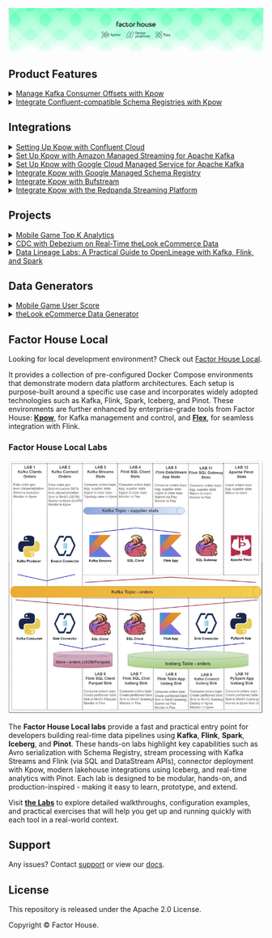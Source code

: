 ![factorhouse](./images/factorhouse.jfif)

## Product Features

<details>
  <summary><a href="./features/offset-management/">Manage Kafka Consumer Offsets with Kpow</a></summary>

- Python Kafka producer and consumer clients that are used to showcase consumer group offset management capabilities of Kpow.
- Also see the related [blog post](https://factorhouse.io/blog/how-to/manage-kafka-consumer-offsets-with-kpow/).
</details>

<details>
  <summary><a href="https://factorhouse.io/blog/how-to/integrate-confluent-compatible-registries-kpow/">Integrate Confluent-compatible Schema Registries with Kpow</a></summary>

- In modern data architectures built on Apache Kafka, a Schema Registry is an essential component for enforcing data contracts and supporting strong data governance. While the Confluent Schema Registry set the original standard, the ecosystem has expanded to include powerful Confluent-compatible alternatives such as Red Hat’s Apicurio Registry and Aiven's Karapace.
- Whether driven by a gradual migration, the need to support autonomous teams, or simply technology evaluation, many organizations find themselves running multiple schema registries in parallel. This inevitably leads to operational complexity and a fragmented view of their data governance.
- This guide demonstrates how Kpow directly solves this challenge. We will integrate these popular schema registries into a single Kafka environment and show how to manage them all seamlessly through Kpow's single, unified interface.
</details>

## Integrations

<details>
  <summary><a href="https://factorhouse.io/blog/how-to/set-up-kpow-with-confluent-cloud/">Setting Up Kpow with Confluent Cloud</a></summary>

- A step-by-step guide to configuring Kpow with Confluent Cloud resources including Kafka clusters, Schema Registry, Kafka Connect, and kSQLDB.
</details>

<details>
  <summary><a href="https://factorhouse.io/blog/how-to/set-up-kpow-with-aws/">Set Up Kpow with Amazon Managed Streaming for Apache Kafka</a></summary>

- A comprehensive, step-by-step guide to provisioning AWS MSK infrastructure, configuring authentication with the OAUTHBEARER mechanism using AWS IAM, setting up a client EC2 instance within the same VPC, and deploying Kpow.
</details>

<details>
  <summary><a href="https://factorhouse.io/blog/how-to/set-up-kpow-with-gcp/">Set Up Kpow with Google Cloud Managed Service for Apache Kafka</a></summary>

- A practical, step-by-step guide on setting up a Google Cloud Managed Service for Apache Kafka cluster and connecting it from Kpow using the OAUTHBEARER mechanism.
</details>

<details>
  <summary><a href="https://factorhouse.io/blog/how-to/integrate-kpow-with-google-schema-registry/">Integrate Kpow with Google Managed Schema Registry</a></summary>

- Google Cloud has enhanced its platform with the launch of a managed [Schema Registry for Apache Kafka](https://cloud.google.com/managed-service-for-apache-kafka/docs/schema-registry/schema-registry-overview), a critical service for ensuring data quality and schema evolution in streaming architectures. Kpow 94.3 expands its support for Google Managed Service for Apache Kafka by integrating the managed schema registry. This allows users to manage Kafka clusters, topics, consumer groups, and schemas from a single interface.
- Building on our [earlier setup guide](https://factorhouse.io/blog/how-to/set-up-kpow-with-gcp/), this post details how to configure the new schema registry integration and demonstrates how to leverage the Kpow UI for working effectively with Avro schemas.

</details>

<details>
  <summary><a href="https://factorhouse.io/blog/how-to/integrate-kpow-with-bufstream/">Integrate Kpow with Bufstream</a></summary>

- Kpow supports a wide range of Apache Kafka and Kafka API–compatible platforms, providing robust tools to manage, monitor, and secure data streaming workloads. In this guide, we'll walkthrough how to integrate Bufstream — a cloud-native, Kafka-compatible streaming solution — with Kpow, enabling seamless use of Bufstream's advanced schema management alongside Kpow's comprehensive Kafka management capabilities for an optimized streaming experience.

</details>

<details>
  <summary><a href="https://factorhouse.io/blog/how-to/integrate-kpow-with-redpanda/">Integrate Kpow with the Redpanda Streaming Platform</a></summary>

- Redpanda offers a simple, powerful, and Kafka®-compatible streaming data platform. Kpow provides a rich, developer-focused UI to manage and monitor it. Together, they form a robust stack for building and operating real-time data pipelines.
- This guide will walk you through the process of setting up Kpow with a local Redpanda cluster using Docker. We will cover launching the environment, using Kpow to create and manage an Avro schema in Redpanda's built-in registry, producing schema-governed data to a topic, and finally, inspecting that data in a human-readable format.

</details>

## Projects

<details>
  <summary><a href="./projects/mobile-game-top-k-analytics/">Mobile Game Top K Analytics</a></summary>

<br/>

This project walks through how to build a complete real-time analytics pipeline for a mobile game using a modern data stack. It simulates live gameplay data, processes it in real time to calculate performance metrics, and displays the results on an interactive dashboard.

<br/>

![](./projects/mobile-game-top-k-analytics/images/mobile-game-top-k-analytics.gif)

</details>
<details>
  <summary><a href="./projects/thelook-ecomm-cdc/">CDC with Debezium on Real-Time theLook eCommerce Data</a></summary>

<br/>

This project unlocks the power of the popular [theLook eCommerce dataset](https://console.cloud.google.com/marketplace/product/bigquery-public-data/thelook-ecommerce) for modern event-driven applications. It uses a re-engineered [real-time data generator](./datagen/thelook-ecomm/) that transforms the original static dataset into a continuous stream of simulated user activity, writing directly to a PostgreSQL database.

<br/>

![](./datagen/thelook-ecomm/images/thelook-datagen.gif)

</details>
<details>
  <summary><a href="./projects/data-lineage-labs/">Data Lineage Labs: A Practical Guide to OpenLineage with Kafka, Flink, and Spark</a></summary>

<br/>

[A Practical Guide to Data Lineage on Kafka Connect with OpenLineage](./projects/data-lineage-labs/lab1_kafka-connect.md)

- Demonstrates how to capture real-time data lineage from Kafka Connect using the `OpenLineageLifecycleSmt`. This lab builds a complete pipeline that tracks data from a source connector to S3 and Iceberg sinks, with the full lineage graph visualized in Marquez.

![](./projects/data-lineage-labs/images/connector-lineage.gif)

<br/>

[End-to-End Data Lineage from Kafka to Flink and Spark](./projects/data-lineage-labs/lab2_end-to-end.md)

- An end-to-end tutorial for building a data lineage graph across Kafka, Flink, Spark, and Iceberg. This lab extends the first project by tracking data from a single Kafka topic through parallel pipelines: a Flink job for real-time analytics, another for Iceberg ingestion, and a downstream Spark batch job that consumes from the Iceberg table.

![](./projects/data-lineage-labs/images/end-to-end-lineage.gif)

</details>

## Data Generators

<details>
  <summary><a href="./datagen/mobile-game/">Mobile Game User Score</a></summary>

- A Python port of Apache Beam's [Mobile Gaming Example](https://beam.apache.org/get-started/mobile-gaming-example/) data generator. This script simulates game events such as user scores, designed to support real-time analytics pipelines for leaderboards, scoring engines, and fraud detection.

</details>
<details>
  <summary><a href="./datagen/thelook-ecomm/">theLook eCommerce Data Generator</a></summary>

- Generates a continuous stream of synthetic data based on the [theLook eCommerce dataset](https://console.cloud.google.com/marketplace/product/bigquery-public-data/thelook-ecommerce), which represents a fictional online fashion retailer. The data simulates a live production database, making it ideal for demonstrating **Change Data Capture (CDC)** with Debezium and for real-time analytics using Apache Flink or Apache Spark.

</details>

## Factor House Local

Looking for local development environment? Check out [Factor House Local](https://github.com/factorhouse/factorhouse-local).

It provides a collection of pre-configured Docker Compose environments that demonstrate modern data platform architectures. Each setup is purpose-built around a specific use case and incorporates widely adopted technologies such as Kafka, Flink, Spark, Iceberg, and Pinot. These environments are further enhanced by enterprise-grade tools from Factor House: [**Kpow**](https://factorhouse.io/kpow), for Kafka management and control, and [**Flex**](https://factorhouse.io/flex/), for seamless integration with Flink.

### Factor House Local Labs

<p align="center">
  <img width="600" height="500" src="./images/fh-local-labs.png">
</p>

The **Factor House Local labs** provide a fast and practical entry point for developers building real-time data pipelines using **Kafka**, **Flink**, **Spark**, **Iceberg**, and **Pinot**. These hands-on labs highlight key capabilities such as Avro serialization with Schema Registry, stream processing with Kafka Streams and Flink (via SQL and DataStream APIs), connector deployment with Kpow, modern lakehouse integrations using Iceberg, and real-time analytics with Pinot. Each lab is designed to be modular, hands-on, and production-inspired - making it easy to learn, prototype, and extend.

Visit [**the Labs**](./fh-local-labs/) to explore detailed walkthroughs, configuration examples, and practical exercises that will help you get up and running quickly with each tool in a real-world context.

## Support

Any issues? Contact [support](https://factorhouse.io/support/) or view our [docs](https://docs.factorhouse.io/).

## License

This repository is released under the Apache 2.0 License.

Copyright © Factor House.
